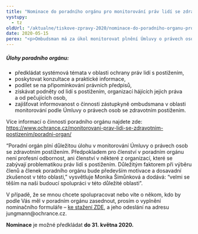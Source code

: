```yaml
---
title: "Nominace do poradního orgánu pro monitorování práv lidí se zdravotním postižením jsou prodlouženy do konce května"
vystupy:
  - tz
oldUrl: "/aktualne/tiskove-zpravy-2020/nominace-do-poradniho-organu-pro-monitorovani-prav-lidi-se-zdravotnim-postizenim-jsou-prodl/"
date: 2020-05-15
perex: "<p>Ombudsman má za úkol monitorovat plnění Úmluvy o právech osob se zdravotním postižením. Působnost v této agendě byla svěřena zástupkyni ombudsmana Monice Šimůnkové. Jejím úkolem bude průběžně sledovat a upozorňovat na systémové nedostatky v oblasti práv lidí s postižením a také o nich informovat Výbor OSN pro práva lidí se zdravotním postižením. Na plnění těchto úkolů se bude podílet i poradní orgán, který nyní sestavuje. Až do 31. května nám můžete napsat, koho byste v poradním orgánu rádi viděli.</p>"
---
```


<!-- imported from the old website -->

<h5>Úlohy poradního orgánu:</h5><p></p><ul><li>předkládat systémová témata v oblasti ochrany práv lidí s postižením,</li><li>poskytovat konzultace a praktické informace,</li><li>podílet se na připomínkování právních předpisů,</li><li>získávat podněty od lidí s postižením, organizací hájících jejich práva a od pečujících osob,</li><li>zajišťovat informovanost o činnosti zástupkyně ombudsmana v oblasti monitorování podle Úmluvy o právech osob se zdravotním postižením.</li></ul><p>Více informací o činnosti poradního orgánu najdete zde:<a href="https://www.ochrance.cz/monitorovani-prav-lidi-se-zdravotnim-postizenim/poradni-organ/" target="_blank"> https://www.ochrance.cz/monitorovani-prav-lidi-se-zdravotnim-postizenim/poradni-organ/</a></p><p>“Poradní orgán plní důležitou úlohu v monitorování Úmluvy o právech osob se zdravotním postižením. Předpokladem pro členství v poradním orgánu není profesní odbornost, ani členství v některé z organizací, které se zabývají problematikou práv lidí s postižením. Důležitým faktorem při výběru členů a členek poradního orgánu bude především motivace a dosavadní zkušenost v této oblasti,” vysvětluje Monika Šimůnková a dodává: “velmi se těším na naši budoucí spolupráci v této důležité oblasti”.</p><p>V případě, že se mnou chcete spolupracovat nebo víte o někom, kdo by podle Vás měl v poradním orgánu zasednout, prosím o vyplnění nominačního formuláře – <a href="https://ochrance.cz/fileadmin/user_upload/CRPD/Aktuality-prilohy/Poradni___orga__n_-_nominac__ni___formula__r__.docx" target="_blank">ke stažení ZDE</a>, a jeho odeslání na adresu jungmann@ochrance.cz.</p><p><b>Nominace</b> je možné předkládat <b>do 31. května 2020.</b></p>
